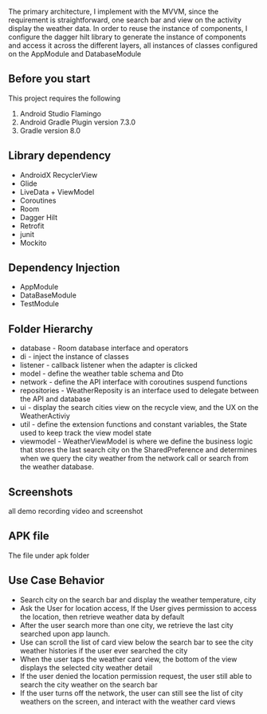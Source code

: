 The primary architecture, I implement with the MVVM, since the requirement is straightforward, one search bar and view on the activity display the weather data.  In order to reuse the instance of components, I configure the dagger hilt library to generate the instance of components and access it across the different layers, all instances of classes configured on the AppModule and DatabaseModule
## Before you start
This project requires the following

1. Android Studio Flamingo
2. Android Gradle Plugin version 7.3.0
3. Gradle version 8.0

## Library dependency
* AndroidX RecyclerView
* Glide
* LiveData + ViewModel
* Coroutines
* Room
* Dagger Hilt
* Retrofit
* junit
* Mockito

## Dependency Injection
* AppModule
* DataBaseModule
* TestModule

## Folder Hierarchy
* database - Room database interface and operators
* di - inject the instance of classes
* listener - callback listener when the adapter is clicked
* model - define the weather table schema and Dto
* network - define the API interface with coroutines suspend functions
* repositories - WeatherReposity is an interface used to delegate between the API and database
* ui - display the search cities view on the recycle view, and the UX on the WeatherActiviy
* util - define the extension functions and constant variables, the State used to keep track the view model state
* viewmodel - WeatherViewModel is where we define the business logic that stores the last search city on the SharedPreference and determines when we query the city weather from the network call or search from the weather database.

## Screenshots
all demo recording video and screenshot

## APK file
The file under apk folder

## Use Case Behavior
* Search city on the search bar and display the weather temperature, city
* Ask the User for location access, If the User gives permission to access the location, then retrieve weather data by default
* After the user search more than one city, we retrieve the last city searched upon app launch.
* Use can scroll the list of card view below the search bar to see the city weather histories if the user ever searched the city
* When the user taps the weather card view, the bottom of the view displays the selected city weather detail
* If the user denied the location permission request, the user still able to search the city weather on the search bar
* If the user turns off the network, the user can still see the list of city weathers on the screen, and interact with the weather card views